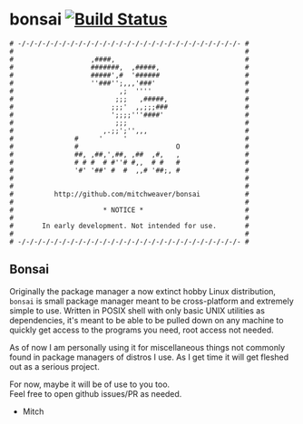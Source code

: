 # bonsai [![Build Status](https://travis-ci.com/mitchweaver/bonsai.svg?branch=master)](https://travis-ci.com/mitchweaver/bonsai)

```
# -/-/-/-/-/-/-/-/-/-/-/-/-/-/-/-/-/-/-/-/-/-/-/-/-/-/-/- #
#                                                         #
#                   ,####,                                #
#                   #######,  ,#####,                     #
#                   #####',#  '######                     #
#                   ''###'';,,,'###'                      #
#                          ,;  ''''                       #
#                         ;;;   ,#####,                   #
#                        ;;;'  ,,;;;###                   #
#                        ';;;;'''####'                    #
#                         ;;;                             #
#                      ,.;;';'',,,                        #
#               #     '     '                             #
#               #                        O                #
#               ##, ,##,',##, ,##  ,#,   ,                #
#               # # #  # #''# #,,  # #   #                #
#               '#' '##' #  #  ,,# '##;, #                #
#                                                         #
#                                                         #
#          http://github.com/mitchweaver/bonsai           #
#                                                         #
#                      * NOTICE *                         #
#                                                         #
#       In early development. Not intended for use.       #
#                                                         #
# -/-/-/-/-/-/-/-/-/-/-/-/-/-/-/-/-/-/-/-/-/-/-/-/-/-/-/- #
```

## Bonsai

Originally the package manager a now extinct hobby Linux distribution,
`bonsai` is small package manager meant to be cross-platform and extremely
simple to use. Written in POSIX shell with only basic UNIX utilities
as dependencies, it's meant to be able to be pulled down on any machine
to quickly get access to the programs you need, root access not needed.

As of now I am personally using it for miscellaneous things not commonly
found in package managers of distros I use. As I get time it will get
fleshed out as a serious project.

For now, maybe it will be of use to you too.  
Feel free to open github issues/PR as needed.

- Mitch
